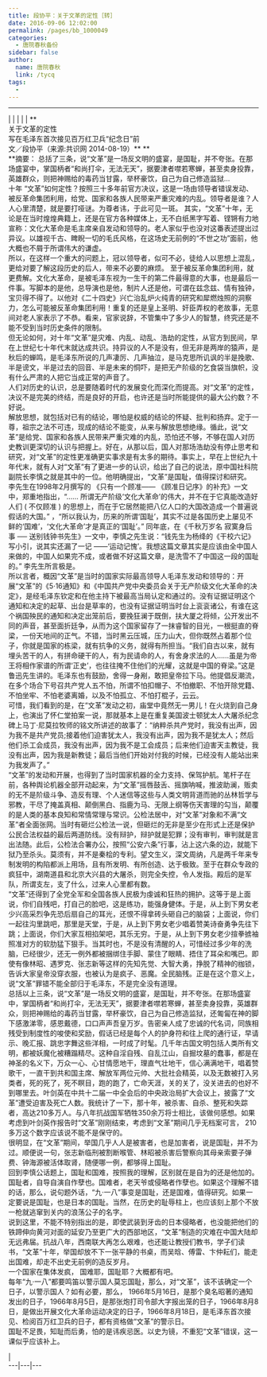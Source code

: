 ```yaml
---
title: 段协平：关于文革的定性［转］
date: 2016-09-06 12:02:00
permalink: /pages/bb_1000049
categories: 
  - 唐院春秋备份
sidebar: false
author: 
  name: 唐院春秋
  link: /tycq
tags: 
  - 
---
```


* * *

  
|  |  |  |  |  **  
关于文革的定性  
写在毛泽东首次接见百万红卫兵“纪念日”前  
文／段协平（来源:共识网 2014-08-19）** **  
**摘要：
总括了三条，说“文革”是一场反文明的盛宴，是国耻，并不夸张。在那场盛宴中，掌国柄者“和尚打伞，无法无天”，据要津者噤若寒蝉，甚至卖身投靠，英雄群众，则把神赐给的毒药当甘露，举杯豪饮，自己为自己修造监狱…  
十年
“文革”如何定性？按照三十多年前官方决议，这是一场由领导者错误发动、被反革命集团利用，给党、国家和各族人民带来严重灾难的内乱。领导者是谁？人人心里清楚，就是要打哑谜。为尊者讳，于此可见一斑。
其实，“文革”十年，无论是在当时煌煌典籍上，还是在官方各种媒体上，无不白纸黑字写着、铿锵有力地宣称：文化大革命是毛主席亲自发动和领导的。老人家似乎也没对这番表述提出过异议。以雄视千古、睥睨一切的毛氏风格，在这场史无前例的“不世之功”面前，他大概也不屑于所谓伟大的谦虚。  
所以，在这样一个重大的问题上，冠以领导者，似可不必，徒给人以思想上混乱，更给对要了解这段历史的后人，带来不必要的麻烦。
至于被反革命集团利用，就更费解。文化大革命，是被毛泽东视为一生干的第二件最得意的大事，也是最后一件事。写脚本的是他，总导演也是他，制片人还是他，可谓在兹念兹、情有独钟，宝贝得不得了。以他对《二十四史》兴亡治乱炉火纯青的研究和犀燃烛照的洞察力，怎么可能被反革命集团利用！重复的还是皇上圣明、奸臣弄权的老故事，无意间对老人家表示了不恭。看来，官家说辞，不管集中了多少人的智慧，终究还是不能不受到当时历史条件的限制。  
但无论如何，对十年“文革”是灾难、内乱、动乱、浩劫的定性，从官方到民间，早在上世纪七十年代末就达成共识。持异议的人不是没有，但无非是两岸的猿声，是秋后的蝉鸣，是毛泽东所说的几声凄厉、几声抽泣，是马克思所讥讽的半是挽歌、半是谤文，半是过去的回音、半是未来的恫吓，是把无产阶级的乞食袋当旗帜，没有什么严肃的人把它当成正常的声音了。  
人们对历史的认识，总是要随着时代的发展变化而深化而提高。对“文革”的定性，决议不是完美的终结，而是良好的开启，也许还是当时所能提供的最大公约数？不好说。  
解放思想，就包括对已有的结论，哪怕是权威的结论的怀疑、批判和扬弃。定于一尊，祖宗之法不可违，现成的结论不能变，从来与解放思想绝缘。循此，说“文革”是给党、国家和各族人民带来严重灾难的内乱，恐怕还不够，不够在国人对历史教训更深切的认识与把握上。好在，从那以后，国人对那场浩劫没有停止思考和研究，对“文革”的定性更准确更实事求是有太多的期待。事实上，早在上世纪九十年代末，就有人对“文革”有了更进一步的认识，给出了自己的说法，原中国社科院副院长李慎之就是其中的一位。他明确提出，“文革”是国耻，值得探讨和研究。  
李先生在1998年2月撰写的 《只有一个顾准—— 《顾准日记序》的补充》一文中，郑重地指出，“……
所谓无产阶级‘文化大革命’的伟大，并不在于它真能改造好人们 ( 不仅顾准 ) 的思想上，而在于它居然能把八亿人口的大国改造成一个普遍说假话的大国。”
，“所以我认为，历来的所谓‘国耻’，其实不过是各国历史上屡见不鲜的‘国难’，‘文化大革命’才是真正的‘国耻’。” 同年底，在《千秋万岁名 寂寞身后事 ──
送别钱钟书先生》一文中，李慎之先生说：“钱先生为杨绛的《干校六记》写小引，说其实还漏了一记
——‘运动记愧’。我想这篇文章其实是应该由全中国人来做的，中国人如果完不成，或者做不好这篇文章，是洗雪不了中国这一段的国耻的。” 李先生所言极是。  
所以言者，概因“文革”是当时的国家实际最高领导人毛泽东发动和领导的：开展“文革”的《5·16通知》和《中国共产党中央委员会关于无产阶级文化大革命的决定》，是经毛泽东钦定和在他主持下被最高当局认定和通过的。没有证据证明这个通知和决定的起草、出台是草率的，也没有证据证明当时台上衮衮诸公，有谁在这个祸国殃民的通知和决定出笼前后，要挽狂澜于既倒，扶大厦之将倾，公开发出不同的声音，甚至面折廷争，从而为这个国家留存了一抹睿智的目光，一根挺直的脊梁，一份天地间的正气。不错，当时黑云压城，压力山大，但你既然占着那个位子，你就是国家的栋梁，就有抗争的义务，就得有所担当。“我们自古以来，就有埋头苦干的人，有拼命硬干的人，有为民请命的人，有舍身求法的人……虽是为帝王将相作家谱的所谓‘正史’，也往往掩不住他们的光耀，这就是中国的脊梁。”这是鲁迅先生讲的。毛泽东也有鼓励，舍得一身剐，敢把皇帝拉下马。他提倡反潮流，在多个场合下号召共产党人五不怕，所谓不怕扣帽子、不怕撤职、不怕开除党籍、不怕坐牢、不怕老婆离婚，以及不怕孤立、不怕打棍子，云云。  
可惜，我们看到的是，在“文革”发动之初，庙堂中竟然无一男儿！在火烧到自己身上，也演出了怀仁堂拍案一说，那就基本上是在重复美国波士顿犹太人大屠杀纪念碑上马丁·尼莫拉牧师的铭文所讲述的故事了：“纳粹杀共产党时，我没有出声，因为我不是共产党员;接着他们迫害犹太人，我没有出声，因为我不是犹太人；然后他们杀工会成员，我没有出声，因为我不是工会成员；后来他们迫害天主教徒，我没有出声，因为我是新教徒；最后当他们开始对付我的时候，已经没有人能站出来为我发声了。”  
“文革”的发动和开展，也得到了当时国家机器的全力支持、保驾护航。笔杆子在前，各种舆论机器全部开动起来，为“文革”摇唇鼓舌、摇旗呐喊，推波助澜，贩卖的无不是阶级斗争、造反有理、个人迷信等这些与人类文明背道而驰的丛林哲学与邪教，干尽了掩盖真相、颠倒黑白、指鹿为马、无限上纲等伤天害理的勾当，颠覆的是人类的基本良知和常情常理与常识。公检法居中，对“文革”对象和不满“文革”者全面张网。当时有砸烂公检法一说，但砸烂的无非是至少在形式上还是保护公民合法权益的最后两道防线。没有辩护，辩护就是犯罪；没有审判，审判就是言出法随。此后，公检法合署办公，按照“公安六条”行事，沾上这六条的边，就能下狱乃至杀头。莫须有，并不是秦桧的专利。望文生义，深文周纳，凡是两千年来专制发明的构陷都派上用场，且有所发明、有所创造、达于极致。至于在群众专政的疯狂中，湖南道县和北京大兴县的大屠杀，则完全失控，令人发指。殿后的是军队，所谓支左，支了什么，过来人心里都有数。  
“文革”还得到了全党全军和全国各族人民极为虔诚和狂热的拥护。这等于是上面说，你们自残吧，打自己的脸吧，这是练功，能强身健体。于是，从上到下男女老少兴高采烈争先恐后扇自己的耳光，还恨不得拿砖头砸自己的脑袋；上面说，你们一起往沟里跳吧，那里是天堂，于是，从上到下男女老少唱着赞美诗奋勇争先往下跳；上面说，你们大家互相掐架吧，其乐无穷。于是，从上到下男女老少揎拳掳袖照准对方的软肋猛下狠手。当其时也，不是没有清醒的人，可惜经过多少年的洗脑，已经很少，还无一例外都被捆绑住手脚、蒙住了眼睛、捂住了耳朵和嘴巴。即使有像林昭、遇罗克、张志新等这样的先知先觉、大智大勇，挣脱了精神的枷锁，告诉大家皇帝没穿衣服，也被认为是疯子、恶魔。全民脑残。正是在这个意义上，说“文革”罪错不能全部归于毛泽东，不是完全没有道理。  
总括以上三条，说“文革”是一场反文明的盛宴，是国耻，并不夸张。在那场盛宴中，掌国柄者“和尚打伞，无法无天”，据要津者噤若寒蝉，甚至卖身投靠，英雄群众，则把神赐给的毒药当甘露，举杯豪饮，自己为自己修造监狱，还匍匐在神的脚下感激涕零，感恩戴德，口口声声吾皇万岁。告密亲人成了忠诚的代名词，同族相残受到制度性的唆使和奖励，假话已经是每个人的护身符和往上爬的通行证，早请示、晚汇报、跳忠字舞这些洋相，一时成了时髦。几千年古国文明包括人类所有文明，都被妖魔化被糟蹋精尽。这种自淫自残、自乱江山，自掘坟墓的蠢事，都是在神圣的名义下，万众一心、心甘情愿地干，理直气壮地干，信心满满地干，唱着赞歌干，一直干到共和国主席、解放军两位元帅、大批社会精英，以及无数被打入另类者，死的死了，死不瞑目，跑的跑了，亡命天涯，关的关了，没关进去的也好不到哪里去。叶剑英在中共十二届一中全会后的中央政治局扩大会议上，披露了“文革”遭受迫害及死亡人数。我统计了一下，那十年，被杀害、自杀、整死和失踪者，高达210多万人。与八年抗战国军牺牲350余万将士相比，该做何感想。如果考虑到叶剑英作报告时“文革”刚刚结束，考虑到“文革”期间几乎无档案可言，
210多万这个数字应该说不能不是保守的。  
很明显，在“文革”期间，举国几乎人人是被害者，也是加害者，说是国耻，并不为过。顺便说一句，张志新临刑被割断喉管、林昭被杀害后警察向其母亲索要子弹费、钟海源被活体取肾，随便哪一例，都够得上国耻。  
回到李慎公话题上，国耻和国难，按照我的理解，区别就在是自为的还是他加的。国耻者，自导自演自作孽也。国难者，老天爷或侵略者作孽也。如果这个理解不错的话，那么，说句题外话，“九·一八”事变是国耻，还是国难，值得研究。如果一定要说是国耻，也是日本的国耻。当然，在历史的耻辱柱上，也应该刻上那个不放一枪就逃窜到关内的浪荡公子的名字。  
说到这里，不能不特别指出的是，即使武装到牙齿的日本侵略者，也没能把他们的铁蹄伸向黄河对面的延安乃至更广大的西部地区，“文革”制造的灾难在中国大陆却无远弗届。抗战八年，西南联大再怎么艰难，也还能让教授们教书，学子们读书，“文革”十年，举国却放不下一张平静的书桌，而吴晗、傅雷、卞仲耘们，能走出国难，却走不出史无前例的造反岁月。  
一个国家在集体发疯， 国难耶，国耻耶？大概都有吧。  
每年“九·一八”都要鸣笛以警示国人莫忘国耻，那么，对“文革”，该不该确定一个日子，以警示国人？如有必要，那么，
1966年5月16日，是那个臭名昭著的通知发出的日子，1966年8月5日，是那张炮打司令部大字报出笼的日子，1966年8月8日，是做出开展文化大革命运动决定的日子，1966年8月18日，是毛泽东首次接见、检阅百万红卫兵的日子，都有资格做“文革”的警示日。  
国耻不足畏，知耻而后勇，怕的是讳疾忌医。以史为镜，不重犯“文革”错误，这一课似乎应该补上。  
  
  
  
|  
---|---|---
